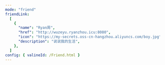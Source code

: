 ```yaml
---
mode: "friend"
friendLink:
  [
    {
      "name": "Ryan周",
      "href": "http://wuzeyu.ryanzhou.icu:8080",
      "icon": "https://my-secrets.oss-cn-hangzhou.aliyuncs.com/boy.jpg",
      "description": "说说我的生活",
    },
  ]
config: { valineId: /Friend.html }
---
```

